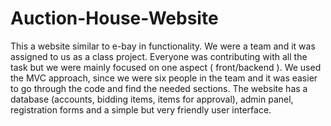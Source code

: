 # Auction-House-Website
This a website similar to e-bay in functionality. We were a team and it was assigned to us as a class project. Everyone was contributing with all the task but we were mainly focused on one aspect ( front/backend ). We used the MVC approach, since we were six people in the team and it was easier to go through the code and find the needed sections. The website has a database (accounts, bidding items, items for approval), admin panel, registration forms and a simple but very friendly user interface. 

